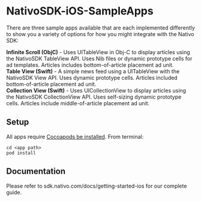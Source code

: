 # NativoSDK-iOS-SampleApps

There are three sample apps available that are each implemented differently to show you a variety of options for how you might integrate with the Nativo SDK:

**Infinite Scroll (ObjC)** - Uses UITableView in Obj-C to display articles using the NativoSDK TableView API. Uses Nib files or dynamic prototype cells for ad templates. Articles includes bottom-of-article placement ad unit.<br/>
**Table View (Swift)** - A simple news feed using a UITableView with the NativoSDK View API. Uses dynamic prototype cells. Articles included bottom-of-article placement ad unit. <br/>
**Collection View (Swift)** - Uses UICollectionView to display articles using the NativoSDK CollectionView API. Uses self-sizing dynamic prototype cells. Articles include middle-of-article placement ad unit.


## Setup

All apps require [Cocoapods be installed](https://cocoapods.org/). From terminal:

    cd <app path>
    pod install


## Documentation

Please refer to sdk.nativo.com/docs/getting-started-ios for our complete guide.


